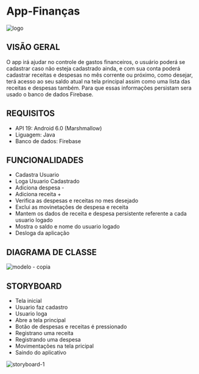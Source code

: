 # App-Finanças 
![logo](https://user-images.githubusercontent.com/33493260/52654878-1a452c80-2eda-11e9-9cee-b802348e0455.jpg)

## VISÃO GERAL 

O app irá ajudar no controle de gastos financeiros, o usuário poderá se cadastrar caso não esteja cadastrado ainda, e com sua conta poderá cadastrar receitas e despesas no mês corrente ou próximo, como desejar, terá acesso ao seu saldo atual na tela principal  assim como uma lista das receitas e despesas também. Para que essas informações persistam sera usado o banco de dados Firebase.

## REQUISITOS 

- API 19: Android 6.0 (Marshmallow)
- Liguagem: Java
- Banco de dados: Firebase 
  
## FUNCIONALIDADES

- Cadastra Usuario
- Loga Usuario Cadastrado 
- Adiciona despesa -
- Adiciona receita +
- Verifica as despesas e receitas no mes desejado
- Exclui as movinetações de despesa e receita
- Mantem os dados de receita e despesa persistente referente a cada usuario logado
- Mostra o saldo e nome do usuario logado
- Desloga da aplicação

## DIAGRAMA DE CLASSE
![modelo - copia](https://user-images.githubusercontent.com/33493260/52680788-e8a38400-2f20-11e9-8d8b-b46035124923.png)

## STORYBOARD

- Tela inicial
- Usuario faz cadastro
- Usuario loga
- Abre a tela principal
- Botão de despesas e receitas é pressionado
- Registrano uma receita
- Registrando uma despesa
- Movimentações na tela pricipal
- Saindo do aplicativo

![storyboard-1](https://user-images.githubusercontent.com/33493260/52680050-4aaeba00-2f1e-11e9-84f5-7489cc6cb98b.jpg)



 
 
 
   
  
 
  

